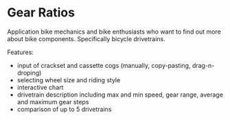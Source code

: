 # Gear Ratios

Application bike mechanics and bike enthusiasts who want to find out more about bike components. Specifically bicycle drivetrains.

Features:

- input of crackset and cassette cogs (manually, copy-pasting, drag-n-droping)
- selecting wheel size and riding style
- interactive chart
- drivetrain description including max and min speed, gear range, average and maximum gear steps
- comparison of up to 5 drivetrains
